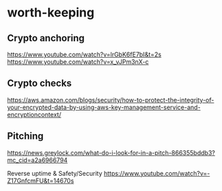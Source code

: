 # worth-keeping

Crypto anchoring
-
https://www.youtube.com/watch?v=lrGbK6fE7bI&t=2s
https://www.youtube.com/watch?v=x_vJPm3nX-c

Crypto checks
-
https://aws.amazon.com/blogs/security/how-to-protect-the-integrity-of-your-encrypted-data-by-using-aws-key-management-service-and-encryptioncontext/

Pitching
-
https://news.greylock.com/what-do-i-look-for-in-a-pitch-866355bddb3?mc_cid=a2a6966794

Reverse uptime & Safety/Security
https://www.youtube.com/watch?v=-Z17GnfcmFU&t=14670s
